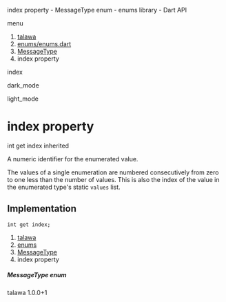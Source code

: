




index property - MessageType enum - enums library - Dart API







menu

1. [talawa](../../index.html)
2. [enums/enums.dart](../../enums_enums/enums_enums-library.html)
3. [MessageType](../../enums_enums/MessageType.html)
4. index property

index


dark\_mode

light\_mode




# index property


int
get
index
inherited

A numeric identifier for the enumerated value.

The values of a single enumeration are numbered
consecutively from zero to one less than the
number of values.
This is also the index of the value in the
enumerated type's static `values` list.


## Implementation

```
int get index;
```


 


1. [talawa](../../index.html)
2. [enums](../../enums_enums/enums_enums-library.html)
3. [MessageType](../../enums_enums/MessageType.html)
4. index property

##### MessageType enum





talawa
1.0.0+1






